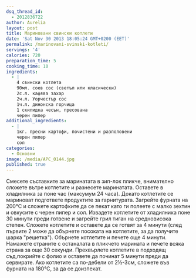 ```yaml
---
dsq_thread_id:
  - 2012836722
author: Aurelia
layout: post
title: Мариновани свински котлети
date: 'Sat Nov 30 2013 18:05:24 GMT+0200 (EET)'
permalink: /marinovani-svinski-kotleti/
servings: '4'
calories: 720
preparation_time: 5
cooking_time: 10
ingredients:
  - |
    4 свински котлета
    90мл. соев сос (светъл или класически)
    2с.л. кафява захар
    2ч.л. Уорчестър сос
    1ч.л. дижонска горчица
    1 скилидка чесън, пресована
    черен пипер
additional_ingredients:
  - |
    1кг. пресни картофи, почистени и разполовени
    черен пипер 
    сол
categories:
  - Основни
image: /media/APC_0144.jpg
published: true
---
```

Смесете съставките за маринатата в зип-лок пликче, внимателно сложете вътре котлетите и разнесете маринатата. Оставете в хладилника за поне час (максумум 24 часа). 
Докато котлетите се мариноват подгответе продуктите за гарнитурата. Загрейте фурната на 200°С и сложете картофките да се пекат като ги полеете с малко зехтин и овкусите с черен пипер и сол. 
Извадете котлетите от хладилника поне 30 минути преди готвене и загрейте грил тиган на средновисока степен. Сложете котлетите и оставете да се готвят за 4 минути (след първите 2 може да обърнете посоката на котлетите, за да получите шарка "решетка"). Обърнете котлетите и печете още 4 минути. Намажете страните с останалата в пликчето марината и печете всяка страна за още 30 секунди. 
Прехвърлете котлетите в подходящ съд,покрийте с фолио и оставете да починат 5 минути преди да сервирате.
Ако котлетите са по-дебели от 2½-3см, сложете във фурната на 180°С, за да се доизпекат.


  
  
